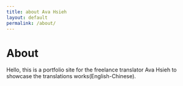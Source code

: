 ```yaml
---
title: about Ava Hsieh
layout: default
permalink: /about/
---
```



# About

Hello, this is a portfolio site for the freelance translator Ava Hsieh to showcase the translations works(English-Chinese).
